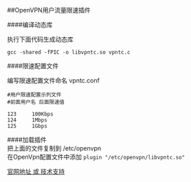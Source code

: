 ##OpenVPN用户流量限速插件

####编译动态库  

执行下面代码生成动态库  
```
gcc -shared -fPIC -o libvpntc.so vpntc.c
```

####限速配置文件  

编写限速配置文件命名 vpntc.conf  
```
#用户限速配置示列文件
#前面用户名 后面限速值 

123		100Kbps
124		1Mbps
125		1Gbps
```
####加载插件  
把上面的文件复制到 /etc/openvpn  
在OpenVpn配置文件中添加 
```plugin "/etc/openvpn/libvpntc.so"```   

[官网地址 或 技术支持](http://vpn.bincs.cn)  
